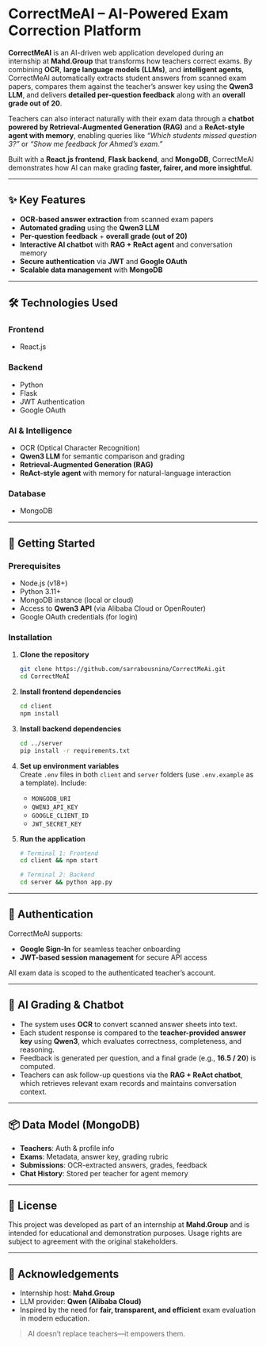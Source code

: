 # CorrectMeAI – AI-Powered Exam Correction Platform

**CorrectMeAI** is an AI-driven web application developed during an internship at **Mahd.Group** that transforms how teachers correct exams. By combining **OCR**, **large language models (LLMs)**, and **intelligent agents**, CorrectMeAI automatically extracts student answers from scanned exam papers, compares them against the teacher’s answer key using the **Qwen3 LLM**, and delivers **detailed per-question feedback** along with an **overall grade out of 20**.

Teachers can also interact naturally with their exam data through a **chatbot powered by Retrieval-Augmented Generation (RAG)** and a **ReAct-style agent with memory**, enabling queries like _“Which students missed question 3?”_ or _“Show me feedback for Ahmed’s exam.”_

Built with a **React.js frontend**, **Flask backend**, and **MongoDB**, CorrectMeAI demonstrates how AI can make grading **faster, fairer, and more insightful**.

---

## ✨ Key Features

- **OCR-based answer extraction** from scanned exam papers  
- **Automated grading** using the **Qwen3 LLM**  
- **Per-question feedback** + **overall grade (out of 20)**  
- **Interactive AI chatbot** with **RAG + ReAct agent** and conversation memory  
- **Secure authentication** via **JWT** and **Google OAuth**  
- **Scalable data management** with **MongoDB**

---

## 🛠️ Technologies Used

### Frontend
- React.js

### Backend
- Python  
- Flask  
- JWT Authentication  
- Google OAuth  

### AI & Intelligence
- OCR (Optical Character Recognition)  
- **Qwen3 LLM** for semantic comparison and grading  
- **Retrieval-Augmented Generation (RAG)**  
- **ReAct-style agent** with memory for natural-language interaction  

### Database
- MongoDB

---

## 🚀 Getting Started

### Prerequisites
- Node.js (v18+)  
- Python 3.11+  
- MongoDB instance (local or cloud)  
- Access to **Qwen3 API** (via Alibaba Cloud or OpenRouter)  
- Google OAuth credentials (for login)  

### Installation

1. **Clone the repository**
   ```bash
   git clone https://github.com/sarrabousnina/CorrectMeAi.git
   cd CorrectMeAI
   ```

2. **Install frontend dependencies**
   ```bash
   cd client
   npm install
   ```

3. **Install backend dependencies**
   ```bash
   cd ../server
   pip install -r requirements.txt
   ```

4. **Set up environment variables**  
   Create `.env` files in both `client` and `server` folders (use `.env.example` as a template). Include:
   - `MONGODB_URI`
   - `QWEN3_API_KEY`
   - `GOOGLE_CLIENT_ID`
   - `JWT_SECRET_KEY`

5. **Run the application**
   ```bash
   # Terminal 1: Frontend
   cd client && npm start

   # Terminal 2: Backend
   cd server && python app.py
   ```

---

## 🔐 Authentication

CorrectMeAI supports:
- **Google Sign-In** for seamless teacher onboarding  
- **JWT-based session management** for secure API access  

All exam data is scoped to the authenticated teacher’s account.

---

## 🤖 AI Grading & Chatbot

- The system uses **OCR** to convert scanned answer sheets into text.  
- Each student response is compared to the **teacher-provided answer key** using **Qwen3**, which evaluates correctness, completeness, and reasoning.  
- Feedback is generated per question, and a final grade (e.g., **16.5 / 20**) is computed.  
- Teachers can ask follow-up questions via the **RAG + ReAct chatbot**, which retrieves relevant exam records and maintains conversation context.

---

## 📦 Data Model (MongoDB)

- **Teachers**: Auth & profile info  
- **Exams**: Metadata, answer key, grading rubric  
- **Submissions**: OCR-extracted answers, grades, feedback  
- **Chat History**: Stored per teacher for agent memory  

---

## 📄 License

This project was developed as part of an internship at **Mahd.Group** and is intended for educational and demonstration purposes. Usage rights are subject to agreement with the original stakeholders.

---

## 🙌 Acknowledgements

- Internship host: **Mahd.Group**  
- LLM provider: **Qwen (Alibaba Cloud)**  
- Inspired by the need for **fair, transparent, and efficient** exam evaluation in modern education.

> AI doesn’t replace teachers—it empowers them.
